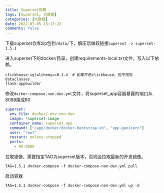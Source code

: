```yaml
---
title: Superset部署
tags: [Superset, 大数据]
categories: [大数据]
date: 2022-07-05 23:17:22
comments: false
---
```


下载superset仓库zip包到`/data/`下，解压后做软链接`superset -> superset-1.5.1`

进入superset下的docker/目录，创建requirements-local.txt文件，写入以下依赖。
```
clickhouse-sqlalchemy==0.1.4  # 如果不用clickhouse，则不用写
dataclasses
flask-appbuilder
```

修改`docker-compose-non-dev.yml`文件，将superset_app容器暴露的端口从8088换成80
```yaml
superset:
  env_file: docker/.env-non-dev
  image: *superset-image
  container_name: superset_app
  command: ["/app/docker/docker-bootstrap.sh", "app-gunicorn"]
  user: "root"
  restart: unless-stopped
  ports:
    - 80:8088
```

拉取镜像，需要指定TAG为superset版本，否则会拉取最新的开发镜像。
```
TAG=1.5.1 docker-compose -f docker-compose-non-dev.yml pull
```

启动容器
```
TAG=1.5.1 docker-compose -f docker-compose-non-dev.yml up -d
```
